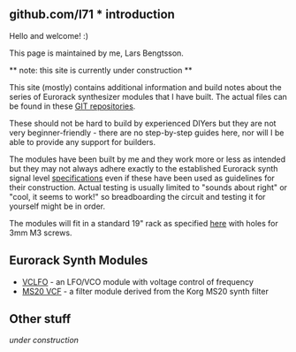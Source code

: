 ## github.com/l71 * introduction

Hello and welcome! :)

This page is maintained by me, Lars Bengtsson. 

** note: this site is currently under construction **

This site (mostly) contains additional information and build notes about the series of Eurorack synthesizer modules that I have built. The actual files can be found in these [GIT repositories](https://github.com/L71?tab=repositories).  

These should not be hard to build by experienced DIYers but they are not very beginner-friendly - there are no step-by-step guides here, nor will I be able to provide any support for builders. 

The modules have been built by me and they work more or less as intended but they may not always adhere exactly to the established Eurorack synth signal level [specifications](http://www.doepfer.de/a100_man/a100t_e.htm) even if these have been used as guidelines for their construction.
Actual testing is usually limited to "sounds about right" or "cool, it seems to work!" so breadboarding the circuit and testing it for yourself might be in order.  

The modules will fit in a standard 19" rack as specified [here](http://www.doepfer.de/a100_man/a100m_e.htm) with holes for 3mm M3 screws. 

## Eurorack Synth Modules

- [VCLFO](vclfo.html) - an LFO/VCO module with voltage control of frequency 
- [MS20 VCF](ms20vcf.html) - a filter module derived from the Korg MS20 synth filter 


## Other stuff

_under construction_ 

